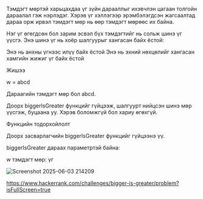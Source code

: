 Тэмдэгт мөртэй харьцахдаа үг зүйн дарааллыг ихэвчлэн цагаан толгойн дараалал гэж нэрлэдэг. Хэрэв үг хэллэгээр эрэмбэлэгдсэн жагсаалтад дараа орж ирвэл тэмдэгт мөр нь өөр тэмдэгт мөрөөс их байна.

Нэг үг өгөгдсөн бол зарим эсвэл бүх тэмдэгтийг нь сольж шинэ үг үүсгэ. Энэ шинэ үг нь хоёр шалгуурыг хангасан байх ёстой:

Энэ нь анхны үгнээс илүү байх ёстой
Энэ нь эхний нөхцөлийг хангасан хамгийн жижиг үг байх ёстой

Жишээ

w = abcd

Дараагийн тэмдэгт мөр бол abcd.

Доорх biggerIsGreater функцийг гүйцээж, шалгуурт нийцсэн шинэ мөр үүсгэж, буцаана уу. Хэрэв боломжгүй бол хариу өгөхгүй.

Функцийн тодорхойлолт

Доорх засварлагчийн biggerIsGreater функцийг гүйцээнэ үү.

biggerIsGreater дараах параметртэй байна:

w тэмдэгт мөр: үг



![Screenshot 2025-06-03 214209](https://github.com/user-attachments/assets/835d9b93-347a-40b0-ae36-edaf39c9b952)

https://www.hackerrank.com/challenges/bigger-is-greater/problem?isFullScreen=true
